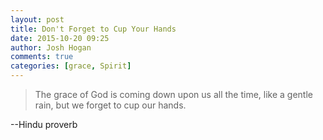 ```yaml
---
layout: post
title: Don't Forget to Cup Your Hands
date: 2015-10-20 09:25
author: Josh Hogan
comments: true
categories: [grace, Spirit]
---
```

<blockquote>The grace of God is coming down upon us all the time, like a gentle rain, but we forget to cup our hands.</blockquote>
--Hindu proverb
